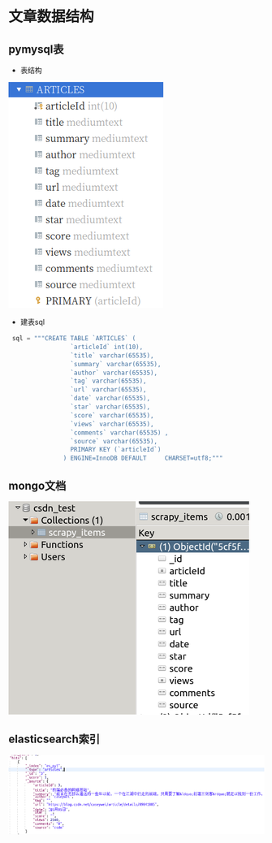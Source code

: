 

# 文章数据结构

## pymysql表

- 表结构

![/home/hq/TISHQ/md/imgs/2019-06-04_001.png](../imgs/2019-06-04_001.png)

- 建表sql

```python
 sql = """CREATE TABLE `ARTICLES` (
                 `articleId` int(10),
                 `title` varchar(65535),
                 `summary` varchar(65535),
                 `author` varchar(65535),
                 `tag` varchar(65535),
                 `url` varchar(65535),
                 `date` varchar(65535),
                 `star` varchar(65535),
                 `score` varchar(65535),
                 `views` varchar(65535),
                 `comments` varchar(65535) ,
                 `source` varchar(65535),
                 PRIMARY KEY (`articleId`)
               ) ENGINE=InnoDB DEFAULT     CHARSET=utf8;"""
```



## mongo文档

![/home/hq/TISHQ/md/imgs/2019-06-04_002.png](../imgs/2019-06-04_002.png)



## elasticsearch索引

![/home/hq/TISHQ/md/imgs/2019-06-04_003.png](../imgs/2019-06-04_003.png)